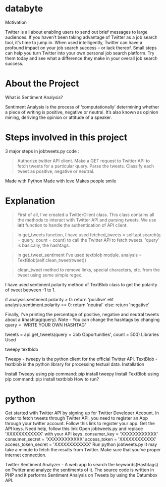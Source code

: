 # databyte

Motivation

Twitter is all about enabling users to send out brief messages to large audiences. If you haven’t been taking advantage of Twitter as a job search tool, it’s time to jump in. When used intelligently, Twitter can have a profound impact on your job search success – or lack thereof. Small steps can help you turn Twitter into your own personal job search platform. Try them today and see what a difference they make in your overall job search success.

# About the Project

What is Sentiment Analysis?

Sentiment Analysis is the process of ‘computationally’ determining whether a piece of writing is positive, negative or neutral. It’s also known as opinion mining, deriving the opinion or attitude of a speaker.

# Steps involved in this project

3 major steps in jobtweets.py code :

> Authorize twitter API client.
> Make a GET request to Twitter API to fetch tweets for a particular query.
> Parse the tweets. Classify each tweet as positive, negative or neutral.

Made with Python Made with love Makes people smile

# Explanation

> First of all, I've created a TwitterClient class. This class contains all the methods to interact with Twitter API and parsing tweets. We use __init__ function to handle the authentication of API client.

> In get_tweets function, I have used fetched_tweets = self.api.search(q = query, count = count) to call the Twitter API to fetch tweets. 'query' is basically, the hashtags.

> In get_tweet_sentiment I've used textblob module. analysis = TextBlob(self.clean_tweet(tweet))

> clean_tweet method to remove links, special characters, etc. from the tweet using some simple regex.

I have used sentiment.polarity method of TextBlob class to get the polarity of tweet between -1 to 1.

if analysis.sentiment.polarity > 0:
       return 'positive'
elif analysis.sentiment.polarity == 0:
       return 'neutral'
else:
       return 'negative'
       
Finally, I've printing the percentage of positive, negative and neutral tweets about a #hashtag(query).
Note - You can change the hashtags by changing query = 'WRITE YOUR OWN HASHTAG'

tweets = api.get_tweets(query = 'Job Opportunities', count = 500)
Libraries Used

tweepy textblob

Tweepy - tweepy is the python client for the official Twitter API.
TextBlob - textblob is the python library for processing textual data.
Installation

Install Tweepy using pip command: pip install tweepy
Install TextBlob using pip command: pip install textblob
How to run?

# python

Get started with Twitter API by signing up for Twitter Developer Account.
In order to fetch tweets through Twitter API, you need to register an App through your twitter account.
Follow this link to register your app.
Get the API keys. Need help, follow this link
Open jobtweets.py and replace 'XXXXXXXXXXXX' with your API keys.
        consumer_key = 'XXXXXXXXXXXX'
        consumer_secret = 'XXXXXXXXXXXX'
        access_token = 'XXXXXXXXXXXX'
        access_token_secret = 'XXXXXXXXXXXX'
Run python jobtweets.py
It may take a minute to fetch the results from Twitter. Make sure that you've proper internet connection.



Twitter Sentiment Analyzer - A web app to search the keywords(Hashtags) on Twitter and analyze the sentiments of it. The source code is written in PHP and it performs Sentiment Analysis on Tweets by using the Datumbox API.
